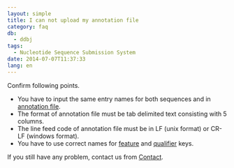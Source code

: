 ```yaml
---
layout: simple
title: I can not upload my annotation file
category: faq
db:
  - ddbj
tags: 
  - Nucleotide Sequence Submission System
date: 2014-07-07T11:37:33
lang: en
---
```


Confirm following points.

  - You have to input the same entry names for both sequences and in
    [annotation file](/ddbj/file-format-e.html#annotation).
  - The format of annotation file must be tab delimited text consisting
    with 5 columns.
  - The line feed code of annotation file must be in LF (unix format) or
    CR-LF (windows format).
  - You have to use correct names for [feature](/ddbj/features-e.html)
    and [qualifier](/ddbj/qualifiers-e.html) keys.

If you still have any problem, contact us from [Contact](https://forms.gle/7g2YCoBjqvbBBW9V8).

